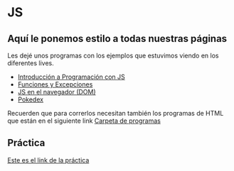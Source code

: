 # JS

## Aquí le ponemos estilo a todas nuestras páginas

Les dejé unos programas con los ejemplos que estuvimos viendo en los diferentes lives.

- [Introducción a Programación con JS](./programas/1.-intro.js)
- [Funciones y Excepciones](./programas/2.-funciones.js)
- [JS en el navegador (DOM)](./programas/3.-navegador.js)
- [Pokedex](./programas/4.-pokedex.js)

Recuerden que para correrlos necesitan también los programas de HTML que están en el siguiente link [Carpeta de programas](./programas/)
## Práctica

[Este es el link de la práctica](./practica/README.md)
